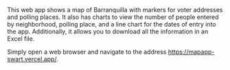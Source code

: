 
This web app shows a map of Barranquilla with markers for voter addresses and polling places. It also has charts to view the number of people entered by neighborhood, polling place, and a line chart for the dates of entry into the app. Additionally, it allows you to download all the information in an Excel file.


Simply open a web browser and navigate to the address https://mapapp-swart.vercel.app/.